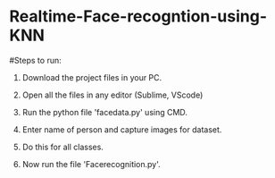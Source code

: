 # Realtime-Face-recogntion-using-KNN

#Steps to run:

1. Download the project files in your PC.

2. Open all the files in any editor (Sublime, VScode)

3. Run the python file 'facedata.py' using CMD.

4. Enter name of person and capture images for dataset.

5. Do this for all classes.

6. Now run the file 'Facerecognition.py'.
